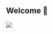 ## Welcome 👋

<!-- title-->
<img src="https://capsule-render.vercel.app/api?type=waving&color=timeGradient&height=300&section=header&text=Yunyoung&fontSize=70&animation=twinkling&desc=HYU%20CSE%2022&fontAlign=0" />
